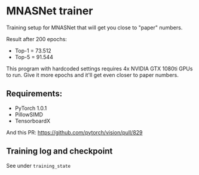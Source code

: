# MNASNet trainer
Training setup for MNASNet that will get you close to "paper" numbers.

Result after 200 epochs:
  * Top-1 = 73.512
  * Top-5 = 91.544
  
This program with hardcoded settings requires 4x NVIDIA GTX 1080ti GPUs to run. Give it more epochs and it'll get even closer to paper numbers.

## Requirements:

  * PyTorch 1.0.1
  * PillowSIMD
  * TensorboardX

And this PR: https://github.com/pytorch/vision/pull/829

## Training log and checkpoint

See under `training_state`
